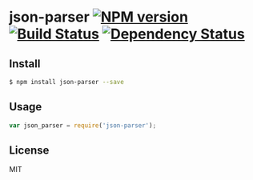 # json-parser [![NPM version](https://badge.fury.io/js/json-parser.svg)](http://badge.fury.io/js/json-parser) [![Build Status](https://travis-ci.org/kaelzhang/node-json-parser.svg?branch=master)](https://travis-ci.org/kaelzhang/node-json-parser) [![Dependency Status](https://gemnasium.com/kaelzhang/node-json-parser.svg)](https://gemnasium.com/kaelzhang/node-json-parser)

<!-- description -->

## Install

```sh
$ npm install json-parser --save
```

## Usage

```js
var json_parser = require('json-parser');
```

## License

MIT
